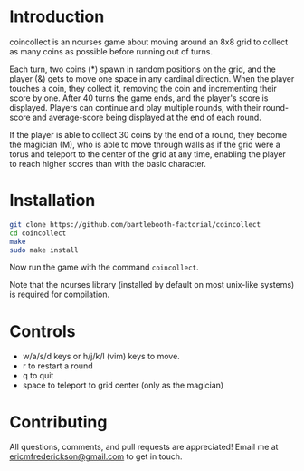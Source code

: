 # Introduction

coincollect is an ncurses game about moving around an 8x8 grid to collect
as many coins as possible before running out of turns.

Each turn, two coins (\*) spawn in random positions on the grid, and the player (&)
gets to move one space in any cardinal direction. When the player touches a coin,
they collect it, removing the coin and incrementing their score by one. After 40
turns the game ends, and the player's score is displayed. Players can continue
and play multiple rounds, with their round-score and average-score being displayed
at the end of each round.

If the player is able to collect 30 coins by the end of a round, they become
the magician (M), who is able to move through walls as if the grid were a torus
and teleport to the center of the grid at any time, enabling the player to reach
higher scores than with the basic character.

# Installation

```sh
git clone https://github.com/bartlebooth-factorial/coincollect
cd coincollect
make
sudo make install
```
Now run the game with the command `coincollect`.

Note that the ncurses library (installed by default on most unix-like systems) is
required for compilation.

# Controls

* w/a/s/d keys or h/j/k/l (vim) keys to move.
* r to restart a round
* q to quit
* space to teleport to grid center (only as the magician)

# Contributing

All questions, comments, and pull requests are appreciated!
Email me at ericmfrederickson@gmail.com to get in touch.

